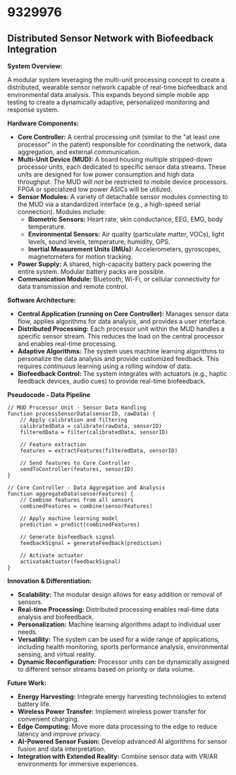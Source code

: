 # 9329976

## Distributed Sensor Network with Biofeedback Integration

**System Overview:**

A modular system leveraging the multi-unit processing concept to create a distributed, wearable sensor network capable of real-time biofeedback and environmental data analysis. This expands beyond simple mobile app testing to create a dynamically adaptive, personalized monitoring and response system.

**Hardware Components:**

*   **Core Controller:** A central processing unit (similar to the "at least one processor" in the patent) responsible for coordinating the network, data aggregation, and external communication.
*   **Multi-Unit Device (MUD):** A board housing multiple stripped-down processor units, each dedicated to specific sensor data streams. These units are designed for low power consumption and high data throughput.  The MUD will *not* be restricted to mobile device processors.  FPGA or specialized low power ASICs will be utilized.
*   **Sensor Modules:** A variety of detachable sensor modules connecting to the MUD via a standardized interface (e.g., a high-speed serial connection). Modules include:
    *   **Biometric Sensors:** Heart rate, skin conductance, EEG, EMG, body temperature.
    *   **Environmental Sensors:** Air quality (particulate matter, VOCs), light levels, sound levels, temperature, humidity, GPS.
    *   **Inertial Measurement Units (IMUs):** Accelerometers, gyroscopes, magnetometers for motion tracking.
*   **Power Supply:** A shared, high-capacity battery pack powering the entire system. Modular battery packs are possible.
*   **Communication Module:** Bluetooth, Wi-Fi, or cellular connectivity for data transmission and remote control.

**Software Architecture:**

*   **Central Application (running on Core Controller):**  Manages sensor data flow, applies algorithms for data analysis, and provides a user interface.
*   **Distributed Processing:** Each processor unit within the MUD handles a specific sensor stream. This reduces the load on the central processor and enables real-time processing.
*   **Adaptive Algorithms:** The system uses machine learning algorithms to personalize the data analysis and provide customized feedback.  This requires *continuous* learning using a rolling window of data.
*   **Biofeedback Control:** The system integrates with actuators (e.g., haptic feedback devices, audio cues) to provide real-time biofeedback.

**Pseudocode - Data Pipeline**

```
// MUD Processor Unit - Sensor Data Handling
function processSensorData(sensorID, rawData) {
    // Apply calibration and filtering
    calibratedData = calibrate(rawData, sensorID)
    filteredData = filter(calibratedData, sensorID)
    
    // Feature extraction
    features = extractFeatures(filteredData, sensorID)
    
    // Send features to Core Controller
    sendToController(features, sensorID)
}

// Core Controller - Data Aggregation and Analysis
function aggregateData(sensorFeatures) {
    // Combine features from all sensors
    combinedFeatures = combine(sensorFeatures)
    
    // Apply machine learning model
    prediction = predict(combinedFeatures)
    
    // Generate biofeedback signal
    feedbackSignal = generateFeedback(prediction)
    
    // Activate actuator
    activateActuator(feedbackSignal)
}
```

**Innovation & Differentiation:**

*   **Scalability:** The modular design allows for easy addition or removal of sensors.
*   **Real-time Processing:** Distributed processing enables real-time data analysis and biofeedback.
*   **Personalization:** Machine learning algorithms adapt to individual user needs.
*   **Versatility:** The system can be used for a wide range of applications, including health monitoring, sports performance analysis, environmental sensing, and virtual reality.
*   **Dynamic Reconfiguration:** Processor units can be dynamically assigned to different sensor streams based on priority or data volume.

**Future Work:**

*   **Energy Harvesting:** Integrate energy harvesting technologies to extend battery life.
*   **Wireless Power Transfer:** Implement wireless power transfer for convenient charging.
*   **Edge Computing:** Move more data processing to the edge to reduce latency and improve privacy.
*   **AI-Powered Sensor Fusion:** Develop advanced AI algorithms for sensor fusion and data interpretation.
*   **Integration with Extended Reality:**  Combine sensor data with VR/AR environments for immersive experiences.